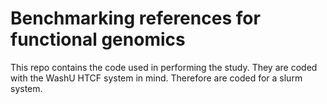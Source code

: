 # Benchmarking references for functional genomics
This repo contains the code used in performing the study. They are coded with the WashU HTCF system in mind.
Therefore are coded for a slurm system.


